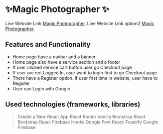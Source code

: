# ✨Magic Photographer ✨

Live Website Link [Magic Photographer](https://magic-photographer.firebaseapp.com/).
Live Website Link option2 [Magic Photographer](https://magic-photographer.web.app/).


## Features and Functionality
- Home page have a navbar and a banner
- Home page also have a service section and a footer
- If user clicked service cart button user go Checkout page
- If user are not Logged In, user want to login first to go Checkout page
- There have a Register option. If user first time in website, user have to Register
- User can Login with Google


## Used technologies (frameworks, libraries)
> Create a New React App
> React Router
> Vanilla Bootstrap
> React Bootstrap
> React Firebase Hooks
> Google Font
> React-Toastify
> Google Firebase

